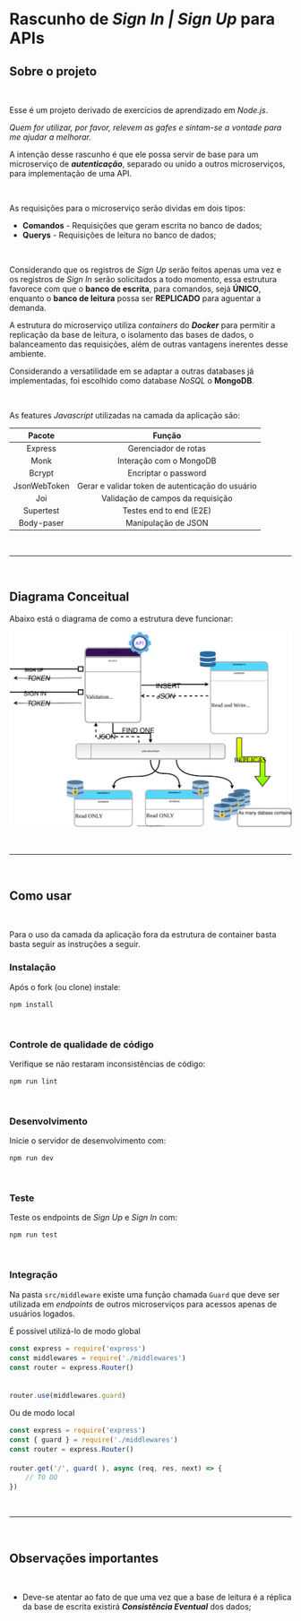 # Rascunho de _Sign In | Sign Up_ para APIs

## Sobre o projeto
<br>

Esse é um projeto derivado de exercícios de aprendizado em _Node.js_. 

_Quem for utilizar, por favor, relevem as gafes e sintam-se a vontade para me ajudar a melhorar._

A intenção desse rascunho é que ele possa servir de base para um microserviço de **_autenticação_**, separado ou unido a outros microserviços, para implementação de uma API. 

<br>


As requisições para o microserviço serão dividas em dois tipos:
* **Comandos** - Requisições que geram escrita no banco de dados;
* **Querys** - Requisições de leitura no banco de dados;

<br>

Considerando que os registros de _Sign Up_ serão feitos apenas uma vez e os registros de _Sign In_ serão solicitados a todo momento, essa estrutura favorece com que o **banco de  escrita**, para comandos, sejá **ÚNICO**, enquanto o **banco de leitura** possa ser **REPLICADO** para  aguentar a demanda.

A estrutura do microserviço utiliza _containers_ do **_Docker_** para permitir a replicação da base de leitura, o isolamento das bases de dados, o balanceamento das requisições, além de outras vantagens inerentes desse ambiente. 

Considerando a versatilidade em se adaptar a outras databases já implementadas, foi escolhido como database _NoSQL_ o **MongoDB**.

<br>

As features _Javascript_ utilizadas na camada da aplicação são:

| **Pacote**   |   **Função**                                     |
|:------------:|:------------------------------------------------:|
|   Express    |   Gerenciador de rotas                           |
|   Monk       |  Interação com o MongoDB                         |
|   Bcrypt     | Encriptar o password                             |
| JsonWebToken | Gerar e validar token de autenticação do usuário |
| Joi          |  Validação de campos da requisição               |
| Supertest    | Testes end to end (E2E)                          |
| Body-paser   | Manipulação de JSON                              |


<br>

___

<br>

## Diagrama Conceitual

Abaixo está o diagrama de como a estrutura deve funcionar:

![](diagram.svg)


<br>

___

<br>

## Como usar
<br>

Para o uso da camada da aplicação fora da estrutura de container basta basta seguir as instruções a seguir. 

### Instalação

Após o fork (ou clone) instale: 
```
npm install
```
<br>

### Controle de qualidade de código
Verifique se não restaram inconsistências de código:

```
npm run lint
```

<br>

### Desenvolvimento
Inicie o servidor de desenvolvimento com:

```
npm run dev
```
<br>

### Teste
Teste os endpoints de _Sign Up_ e _Sign In_ com:

```
npm run test
```
 <br>

### Integração
Na pasta `src/middleware` existe uma função chamada `Guard` que deve ser utilizada em _endpoints_ de outros microserviços para acessos apenas de usuários logados. 

É possível utilizá-lo de modo global

```javascript
const express = require('express')
const middlewares = require('./middlewares')
const router = express.Router()


router.use(middlewares.guard)
```

Ou de modo local

```javascript
const express = require('express')
const { guard } = require('./middlewares')
const router = express.Router()

router.get('/', guard( ), async (req, res, next) => {
    // TO DO
})
```
<br>

___
<br>

## Observações importantes

<br>

* Deve-se atentar ao fato de que uma vez que a base de leitura é a réplica da base de escrita existirá **_Consistência Eventual_** dos dados;

<br>

